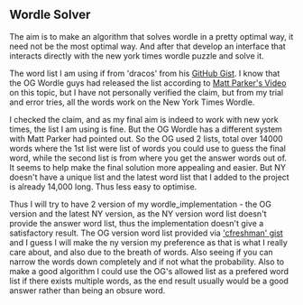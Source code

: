## Wordle Solver

The aim is to make an algorithm that solves wordle in a pretty optimal way, it need not be the most optimal way. And after that develop an interface that interacts directly with the new york times wordle puzzle and solve it.

The word list I am using if from 'dracos' from his [GitHub Gist](https://gist.github.com/dracos/dd0668f281e685bad51479e5acaadb93). I know that the OG Wordle guys had released the list according to [Matt Parker's Video](https://www.youtube.com/watch?v=_-AfhLQfb6w) on this topic, but I have not personally verified the claim, but from my trial and error tries, all the words work on the New York Times Wordle.

I checked the claim, and as my final aim is indeed to work with new york times, the list I am using is fine. But the OG Wordle has a different system with Matt Parker had pointed out. So the OG used 2 lists, total over 14000 words where the 1st list were list of words you could use to guess the final word, while the second list is from where you get the answer words out of. It seems to help make the final solution more appealing and easier. But NY doesn't have a unique list and the latest word list that I added to the project is already 14,000 long. Thus less easy to optimise.

Thus I will try to have 2 version of my wordle_implementation - the OG version and the latest NY version, as the NY version word list doesn't provide the answer word list, thus the implementation doesn't give a satisfactory result. The OG version word list provided via ['cfreshman' gist](https://gist.github.com/cfreshman/cdcdf777450c5b5301e439061d29694c) and I guess I will make the ny version my preference as that is what I really care about, and also due to the breath of words. Also seeing if you can narrow the words down completely and if not what the probability. Also to make a good algorithm I could use the OG's allowed list as a prefered word list if there exists multiple words, as the end result usually would be a good answer rather than being an obsure word.